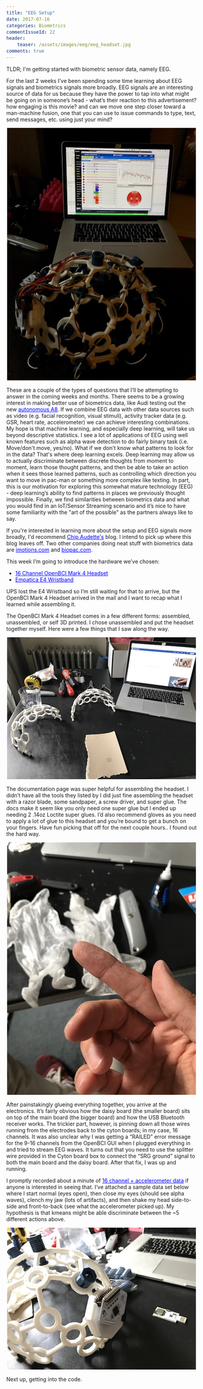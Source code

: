 ```yaml
---
title: "EEG Setup"
date: 2017-07-16
categories: Biometrics
commentIssueId: 22
header:
    teaser: /assets/images/eeg/eeg_headset.jpg
comments: true
---
```

TLDR; I'm getting started with biometric sensor data, namely EEG. 

For the last 2 weeks I’ve been spending some time learning about EEG signals and biometrics signals more broadly. EEG signals are an interesting source of data for us because they have the power to tap into what might be going on in someone’s head - what’s their reaction to this advertisement? how engaging is this movie? and can we move one step closer toward a man-machine fusion, one that you can use to issue commands to type, text, send messages, etc. using just your mind?

<div style="text-align:center;"><img src="/assets/images/eeg/complete_setup.jpg"></div>


These are a couple of the types of questions that I’ll be attempting to answer in the coming weeks and months. There seems to be a growing interest in making better use of biometrics data, like Audi testing out the new <a style="color:#0000FF" href="https://www.engadget.com/2017/07/13/audi-millenials-self-driving-boredom/" target="_blank">autonomous A8</a>. If we combine EEG data with other data sources such as video (e.g. facial recognition, visual stimuli), activity tracker data (e.g. GSR, heart rate, accelerometer) we can achieve interesting combinations. My hope is that machine learning, and especially deep learning, will take us beyond descriptive statistics. I see a lot of applications of EEG using well known features such as alpha wave detection to do fairly binary task (i.e. Move/don't move, yes/no). What if we don't know what patterns to look for in the data? That's where deep learning excels. Deep learning may allow us to actually discriminate between discrete thoughts from moment to moment, learn those thought patterns, and then be able to take an action when it sees those learned patterns, such as controlling which direction you want to move in pac-man or something more complex like texting. In part, this is our motivation for exploring this somewhat mature technology (EEG) - deep learning’s ability to find patterns in places we previously thought impossible.  Finally, we find similarities between biometrics data and what you would find in an IoT/Sensor Streaming scenario and it’s nice to have some familiarity with the "art of the possible” as the partners always like to say.

If you're interested in learning more about the setup and EEG signals more broadly, I'd recommend <a style="color:#0000FF" href="eeghacker.blogspot.com blog" target="_blank">Chip Audette's</a> blog. I intend to pick up where this blog leaves off. Two other companies doing neat stuff with biometrics data are <a style="color:#0000FF" href="imotions.com" target="_blank">imotions.com</a> and <a style="color:#0000FF" href="biopac.com" target="_blank">biopac.com</a>.

This week I’m going to introduce the hardware we’ve chosen:

- <a style="color:#0000FF" href="https://shop.openbci.com/collections/frontpage/products/ultracortex-mark-iv?variant=23280741955" target="_blank">16 Channel OpenBCI Mark 4 Headset</a>
- <a style="color:#0000FF" href="https://www.empatica.com/e4-wristband" target="_blank">Empatica E4 Wristband</a>

UPS lost the E4 Wristband so I’m still waiting for that to arrive, but the OpenBCI Mark 4 Headset arrived in the mail and I want to recap what I learned while assembling it.

The OpenBCI Mark 4 Headset comes in a few different forms: assembled, unassembled, or self 3D printed. I chose unassembled and put the headset together myself. Here were a few things that I saw along the way.

<div style="text-align:center;"><img src="/assets/images/eeg/assembly_1.JPG"></div>

The documentation page was super helpful for assembling the headset. I didn’t have all the tools they listed by I did just fine assembling the headset with a razor blade, some sandpaper, a screw driver, and super glue. The docs make it seem like you only need one super glue but I ended up needing 2 .14oz Loctite super glues. I’d also recommend gloves as you need to apply a lot of glue to this headset and you’re bound to get a bunch on your fingers. Have fun picking that off for the next couple hours.. I found out the hard way.

<div style="text-align:center;"><img src="/assets/images/eeg/assembly_2.JPG"></div>

After painstakingly glueing everything together, you arrive at the electronics. It’s fairly obvious how the daisy board (the smaller board) sits on top of the main board (the bigger board) and how the USB Bluetooth receiver works. The trickier part, however, is pinning down all those wires running from the electrodes back to the cyton boards; in my case, 16 channels. It was also unclear why I was getting a “RAILED” error message for the 9-16 channels from the OpenBCI GUI when I plugged everything in and tried to stream EEG waves. It turns out that you need to use the splitter wire provided in the Cyton board box to connect the “SRG ground” signal to both the main board and the daisy board. After that fix, I was up and running.

I promptly recorded about a minute of <a style="color:#0000FF" href="https://github.com/ToddMorrill/EEG/tree/master/kmeans/data" target="_blank">16 channel + accelerometer data</a> if anyone is interested in seeing that. I’ve attached a sample data set below where I start normal (eyes open), then close my eyes (should see alpha waves), clench my jaw (lots of artifacts), and then shake my head side-to-side and front-to-back (see what the accelerometer picked up). My hypothesis is that kmeans might be able discriminate between the ~5 different actions above.

<div style="text-align:center;"><img src="/assets/images/eeg/assembly_4.JPG"></div>

Next up, getting into the code.